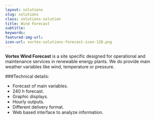 ```yaml
---
layout: solutions
slug: solutions
class: solutions-solution
title: Wind Forecast
subtitle:
keywords: 
featured-img-url:
icon-url: vortex-solutions-forecast-icon-128.png
---
```


<p class="lead"><strong>Vortex Wind Forecast</strong> is a site specific designed for operational and maintenance services in renewable energy plants. We do provide main weather variables like wind, temperature or pressure. </p>

###Technical details: 

- Forecast of main variables.
- 240 h forecast.
- Graphic displays.
- Hourly outputs.
- Different delivery format.
- Web based interface to analyze information.